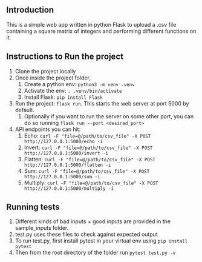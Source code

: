 ## Introduction
This is a simple web app written in python Flask to upload a .csv file containing a square matrix of integers and 
performing different functions on it.

## Instructions to Run the project
1. Clone the project locally
2. Once inside the project folder, 
   1. Create a python env: `python3 -m venv .venv`
   2. Activate the env: `. .venv/bin/activate`
   3. Install Flask: `pip install Flask`
3. Run the project: `flask run`. This starts the web server at port 5000 by default.
   1. Optionally if you want to run the server on some other port, you can do so running
      `flask run --port <desired_port>`
4. API endpoints you can hit:
   1. Echo: `curl -F "file=@/path/to/csv_file" -X POST http://127.0.0.1:5000/echo -i`
   2. Invert: `curl -F "file=@/path/to/csv_file" -X POST http://127.0.0.1:5000/invert -i`
   3. Flatten: `curl -F "file=@/path/to/csv_file" -X POST http://127.0.0.1:5000/flatten -i`
   4. Sum: `curl -F "file=@/path/to/csv_file" -X POST http://127.0.0.1:5000/sum -i`
   5. Multiply: `curl -F "file=@/path/to/csv_file" -X POST http://127.0.0.1:5000/multiply -i`

## Running tests
1. Different kinds of bad inputs + good inputs are provided in the sample_inputs folder.
2. test.py uses these files to check against expected output
3. To run test.py, first install pytest in your virtual env using `pip install pytest`
4. Then from the root directory of the folder run `pytest test.py -v`
   
